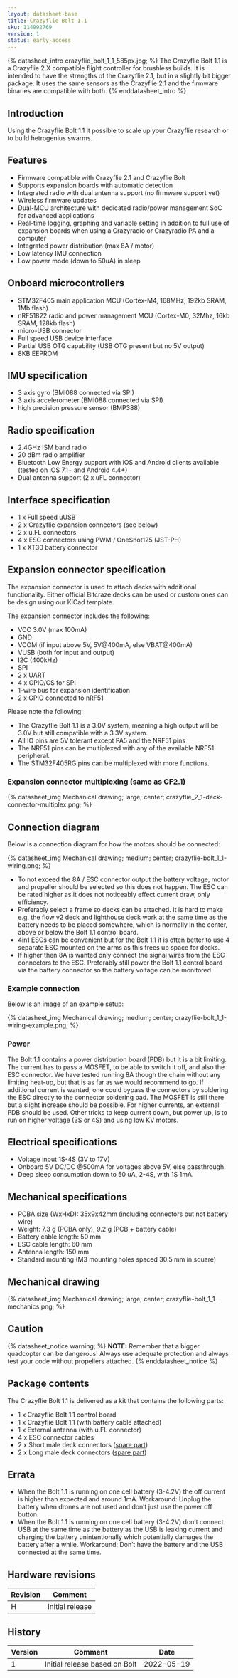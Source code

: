 ```yaml
---
layout: datasheet-base
title: Crazyflie Bolt 1.1
sku: 114992769
version: 1
status: early-access
---
```


{% datasheet_intro crazyflie_bolt_1_1_585px.jpg; %}
The Crazyflie Bolt 1.1 is a Crazyflie 2.X compatible flight controller for brushless builds.
It is intended to have the strengths of the Crazyflie 2.1, but in a slightly bit bigger package.
It uses the same sensors as the Crazyflie 2.1 and the firmware binaries are compatible with both.
{% enddatasheet_intro %}

## Introduction

Using the Crazyflie Bolt 1.1 it possible to scale up your Crazyflie research or to build hetrogenius swarms.

## Features

* Firmware compatible with Crazyflie 2.1 and Crazyflie Bolt
* Supports expansion boards with automatic detection
* Integrated radio with dual antenna support (no firmware support yet)
* Wireless firmware updates
* Dual-MCU architecture with dedicated radio/power management SoC for advanced applications
* Real-time logging, graphing and variable setting in addition to full use of expansion boards when using a Crazyradio or Crazyradio PA and a computer
* Integrated power distribution (max 8A / motor)
* Low latency IMU connection
* Low power mode (down to 50uA) in sleep

## Onboard microcontrollers

* STM32F405 main application MCU (Cortex-M4, 168MHz, 192kb SRAM, 1Mb flash)
* nRF51822 radio and power management MCU (Cortex-M0, 32Mhz, 16kb SRAM, 128kb flash)
* micro-USB connector
* Full speed USB device interface
* Partial USB OTG capability (USB OTG present but no 5V output)
* 8KB EEPROM

## IMU specification

* 3 axis gyro (BMI088 connected via SPI)
* 3 axis accelerometer (BMI088 connected via SPI)
* high precision pressure sensor (BMP388)

## Radio specification

* 2.4GHz ISM band radio
* 20 dBm radio amplifier
* Bluetooth Low Energy support with iOS and Android clients available (tested on iOS 7.1+ and Android 4.4+)
* Dual antenna support (2 x uFL connector)

## Interface specification

* 1 x Full speed uUSB
* 2 x Crazyflie expansion connectors (see below)
* 2 x u.FL connectors
* 4 x ESC connectors using PWM / OneShot125 (JST-PH)
* 1 x XT30 battery connector

## Expansion connector specification

The expansion connector is used to attach decks with additional functionality. Either official Bitcraze decks
can be used or custom ones can be design using our KiCad template.

The expansion connector includes the following:

* VCC 3.0V (max 100mA)
* GND
* VCOM (if input above 5V, 5V@400mA, else VBAT@400mA)
* VUSB (both for input and output)
* I2C (400kHz)
* SPI
* 2 x UART
* 4 x GPIO/CS for SPI
* 1-wire bus for expansion identification
* 2 x GPIO connected to nRF51

Please note the following:

* The Crazyflie Bolt 1.1 is a 3.0V system, meaning a high output will be 3.0V but still compatible with a 3.3V system.
* All IO pins are 5V tolerant except PA5 and the NRF51 pins
* The NRF51 pins can be multiplexed with any of the available NRF51 peripheral.
* The STM32F405RG pins can be multiplexed with more functions.

### Expansion connector multiplexing (same as CF2.1)

{% datasheet_img Mechanical drawing; large; center; crazyflie_2_1-deck-connector-multiplex.png; %}

## Connection diagram

Below is a connection diagram for how the motors should be connected:

{% datasheet_img Mechanical drawing; medium; center; crazyflie-bolt_1_1-wiring.png; %}

* To not exceed the 8A / ESC connector output the battery voltage, motor and propeller should be
selected so this does not happen. The ESC can be rated higher as it does not noticeably effect
current draw, only efficiency.
* Preferably select a frame so decks can be attached. It is hard to make e.g. the flow v2 deck
and lighthouse deck work at the same time as the battery needs to be placed somewhere, which is
normally in the center, above or below the Bolt 1.1 control board.
* 4in1 ESCs can be convenient but for the Bolt 1.1 it is often better to use 4 separate ESC
mounted on the arms as this frees up space for decks.
* If higher then 8A is wanted only connect the signal wires from the ESC connectors to the ESC.
Preferably still power the Bolt 1.1 control board via the battery connector so the battery voltage can be monitored.

### Example connection

Below is an image of an example setup:

{% datasheet_img Mechanical drawing; medium; center; crazyflie-bolt_1_1-wiring-example.png; %}

### Power

The Bolt 1.1 contains a power distribution board (PDB) but it is a bit limiting. The current has to pass a
MOSFET, to be able to switch it off, and also the ESC connector. We have tested running 8A though the
chain without any limiting heat-up, but that is as far as we would recommend to go. If additional current
is wanted, one could bypass the connectors by soldering the ESC directly to the connector soldering pad. 
The MOSFET is still there but a slight increase should be possible. For higher currents, an external PDB
should be used. Other tricks to keep current down, but power up, is to run on higher voltage (3S or 4S)
and using low KV motors.

## Electrical specifications

* Voltage input 1S-4S (3V to 17V)
* Onboard 5V DC/DC @500mA for voltages above 5V, else passthrough.
* Deep sleep consumption down to 50 uA, 2-4S, with 1S 1mA.

## Mechanical specifications

* PCBA size (WxHxD): 35x9x42mm (including connectors but not battery wire)
* Weight: 7.3 g (PCBA only), 9.2 g (PCB + battery cable)
* Battery cable length: 50 mm
* ESC cable length: 60 mm
* Antenna length: 150 mm
* Standard mounting (M3 mounting holes spaced 30.5 mm in square)

## Mechanical drawing

{% datasheet_img Mechanical drawing; large; center; crazyflie-bolt_1_1-mechanics.png; %}

## Caution

{% datasheet_notice warning; %}
**NOTE:** Remember that a bigger quadcopter can be dangerous! Always use adequate protection and
always test your code without propellers attached.
{% enddatasheet_notice %}

## Package contents

The Crazyflie Bolt 1.1 is delivered as a kit that contains the following parts:

* 1 x Crazyflie Bolt 1.1 control board
* 1 x Crazyflie Bolt 1.1 (with battery cable attached)
* 1 x External antenna (with u.FL connector)
* 4 x ESC connector cables
* 2 x Short male deck connectors ([spare part](https://bitcraze.myshopify.com/collections/spare-parts-crazyflie-2-0/products/male-deck-connector))
* 2 x Long male deck connectors ([spare part](https://bitcraze.myshopify.com/collections/spare-parts-crazyflie-2-0/products/male-deck-connector))

## Errata

* When the Bolt 1.1 is running on one cell battery (3-4.2V) the off current is higher than expected
and around 1mA.
Workaround: Unplug the battery when drones are not used and don’t just use the power off
button.
* When the Bolt 1.1 is running on one cell battery (3-4.2V) don’t connect USB at the same time as
the battery as the USB is leaking current and charging the battery unintentionally which
potentially damages the battery after a while.
Workaround: Don’t have the battery and the USB connected at the same time.

## Hardware revisions

| Revision | Comment |
| ------- | ------- |
| H | Initial release |

## History

| Version | Comment | Date |
| ------- | ------- | ---- |
| 1 | Initial release based on Bolt | 2022-05-19 |

